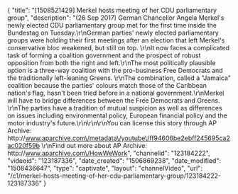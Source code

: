 {
    "title": "[1508521429] Merkel hosts meeting of her CDU parliamentary group",
    "description": "(26 Sep 2017) German Chancellor Angela Merkel's newly elected CDU parliamentary group met for the first time inside the Bundestag on Tuesday.\r\nGerman parties' newly elected parliamentary groups were holding their first meetings after an election that left Merkel's conservative bloc weakened, but still on top. \r\nIt now faces a complicated task of forming a coalition government and the prospect of robust opposition from both the right and left.\r\nThe most politically plausible option is a three-way coalition with the pro-business Free Democrats and the traditionally left-leaning Greens. \r\nThe combination, called a \"Jamaica\" coalition because the parties' colours match those of the Caribbean nation's flag, hasn't been tried before in a national government.\r\nMerkel will have to bridge differences between the Free Democrats and Greens. \r\nThe parties have a tradition of mutual suspicion as well as differences on issues including environmental policy, European financial policy and the motor industry's future.\r\n\r\n\r\nYou can license this story through AP Archive: http:\/\/www.aparchive.com\/metadata\/youtube\/ff94606be2ebff245695ca2ac020f59b \r\nFind out more about AP Archive: http:\/\/www.aparchive.com\/HowWeWork",
    "channelid": "123184222",
    "videoid": "123187336",
    "date_created": "1506869238",
    "date_modified": "1508436647",
    "type": "captivate",
    "layout": "channelVideo",
    "url": "\/c1\/merkel-hosts-meeting-of-her-cdu-parliamentary-group\/123184222-123187336"
}